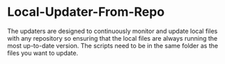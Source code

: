 # Local-Updater-From-Repo

The updaters are designed to continuously monitor and update local files with any repository so ensuring that the local files are always running the most up-to-date version. The scripts need to be in the same folder as the files you want to update.
